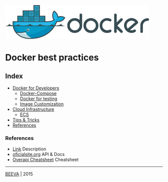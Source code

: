 ![alt text](static/docker-logo.jpg "DOCKER-LOGO")

# Docker best practices

## Index

* [Docker for Developers](#docker-for-developers)
  * [Docker-Compose](#docker-compose)
  * [Docker for testing](#docker-for-testing)
  * [Image Customization](#image-customization)
* [Cloud Infrastructure](#cloud-infrastructure)
  * [ECS](#ecs)
* [Tips & Tricks](#tips-and-tricks)
* [References](#references)

### References

* [Link](http://www.url.to) Description
* [oficialsite.org](http://www.oficialwebsite.org) API & Docs
* [Overapi Cheatsheet](http://overapi.com/example/) Cheatsheet

___

[BEEVA](http://www.beeva.com) | 2015
